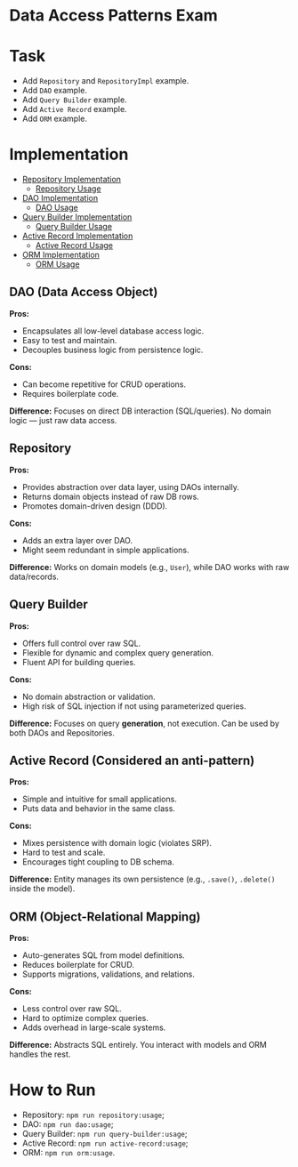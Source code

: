 # Data Access Patterns Exam

# Task

* Add `Repository` and `RepositoryImpl` example.
* Add `DAO` example.
* Add `Query Builder` example.
* Add `Active Record` example.
* Add `ORM` example.

# Implementation

* [Repository Implementation](https://github.com/SharpDevOps10/data-access-patterns/blob/main/src/repositories/user.repository.ts)
    * [Repository Usage](https://github.com/SharpDevOps10/data-access-patterns/blob/main/src/repositories/usage.ts)
* [DAO Implementation](https://github.com/SharpDevOps10/data-access-patterns/blob/main/src/dao/user.dao.ts)
    * [DAO Usage](https://github.com/SharpDevOps10/data-access-patterns/blob/main/src/dao/usage.ts)
* [Query Builder Implementation](https://github.com/SharpDevOps10/data-access-patterns/blob/main/src/queryBuilders/sql.builder.ts)
    * [Query Builder Usage](https://github.com/SharpDevOps10/data-access-patterns/blob/main/src/queryBuilders/usage.ts)
* [Active Record Implementation](https://github.com/SharpDevOps10/data-access-patterns/blob/main/src/active-record(antipattern)/user.model.ts)
    * [Active Record Usage](https://github.com/SharpDevOps10/data-access-patterns/blob/main/src/active-record(antipattern)/usage.ts)
* [ORM Implementation](https://github.com/SharpDevOps10/data-access-patterns/blob/main/src/orm/prisma.repository.ts)
    * [ORM Usage](https://github.com/SharpDevOps10/data-access-patterns/blob/main/src/orm/usage.ts)

## DAO (Data Access Object)

**Pros:**

- Encapsulates all low-level database access logic.
- Easy to test and maintain.
- Decouples business logic from persistence logic.

**Cons:**

- Can become repetitive for CRUD operations.
- Requires boilerplate code.

**Difference:** Focuses on direct DB interaction (SQL/queries). No domain logic — just raw data access.

## Repository

**Pros:**

- Provides abstraction over data layer, using DAOs internally.
- Returns domain objects instead of raw DB rows.
- Promotes domain-driven design (DDD).

**Cons:**

- Adds an extra layer over DAO.
- Might seem redundant in simple applications.

**Difference:** Works on domain models (e.g., `User`), while DAO works with raw data/records.

## Query Builder

**Pros:**

- Offers full control over raw SQL.
- Flexible for dynamic and complex query generation.
- Fluent API for building queries.

**Cons:**

- No domain abstraction or validation.
- High risk of SQL injection if not using parameterized queries.

**Difference:** Focuses on query **generation**, not execution. Can be used by both DAOs and Repositories.

## Active Record (Considered an anti-pattern)

**Pros:**

- Simple and intuitive for small applications.
- Puts data and behavior in the same class.

**Cons:**

- Mixes persistence with domain logic (violates SRP).
- Hard to test and scale.
- Encourages tight coupling to DB schema.

**Difference:** Entity manages its own persistence (e.g., `.save()`, `.delete()` inside the model).

## ORM (Object-Relational Mapping)

**Pros:**

- Auto-generates SQL from model definitions.
- Reduces boilerplate for CRUD.
- Supports migrations, validations, and relations.

**Cons:**

- Less control over raw SQL.
- Hard to optimize complex queries.
- Adds overhead in large-scale systems.

**Difference:** Abstracts SQL entirely. You interact with models and ORM handles the rest.

# How to Run

* Repository: `npm run repository:usage`;
* DAO: `npm run dao:usage`;
* Query Builder: `npm run query-builder:usage`;
* Active Record: `npm run active-record:usage`;
* ORM: `npm run orm:usage`.